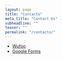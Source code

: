 ```yaml
---
layout: page
title: "Contacto"
meta_title: "Contact Us"
subheadline: ""
teaser: ""
permalink: "/contacto/"
---
```


- [Wufoo][1]
- [Google Forms][2]


 [1]: http://www.wufoo.com/
 [2]: https://www.google.com/intl/de_de/forms/about/
